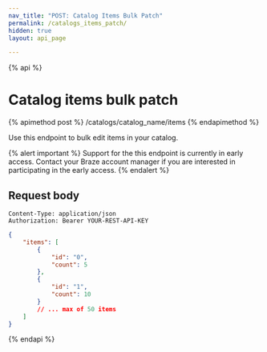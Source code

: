 ```yaml
---
nav_title: "POST: Catalog Items Bulk Patch"
permalink: /catalogs_items_patch/
hidden: true
layout: api_page

---
```

{% api %}
# Catalog items bulk patch
{% apimethod post %}
/catalogs/catalog_name/items
{% endapimethod %}

Use this endpoint to bulk edit items in your catalog.

{% alert important %}
Support for the this endpoint is currently in early access. Contact your Braze account manager if you are interested in participating in the early access.
{% endalert %}

## Request body

```
Content-Type: application/json
Authorization: Bearer YOUR-REST-API-KEY
```

```json
{
    "items": [
        {
            "id": "0",
            "count": 5
        },
        {
            "id": "1",
            "count": 10
        }
        // ... max of 50 items
    ]
}
```

{% endapi %}